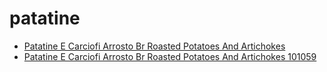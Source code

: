 # patatine

 * [Patatine E Carciofi Arrosto Br Roasted Potatoes And Artichokes](../../index/p/patatine-e-carciofi-arrosto-br-roasted-potatoes-and-artichokes-101059.json)
 * [Patatine E Carciofi Arrosto Br Roasted Potatoes And Artichokes 101059](../../index/p/patatine-e-carciofi-arrosto-br-roasted-potatoes-and-artichokes-101059.json)
